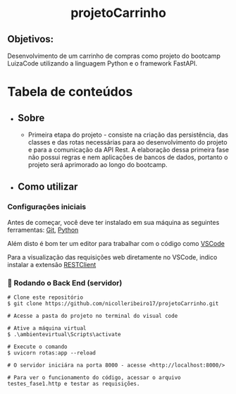 <h1 align="center">projetoCarrinho</h1> 

## Objetivos: 
Desenvolvimento de um carrinho de compras como projeto do bootcamp LuizaCode utilizando a linguagem Python e o framework FastAPI.

Tabela de conteúdos
=================
<!--ts-->
   * ## Sobre
      * Primeira etapa do projeto - consiste na criação das persistência, das classes e das rotas necessárias para ao desenvolvimento do projeto e para a comunicação da API Rest.  A elaboração dessa primeira fase não possui regras e nem aplicações de bancos de dados, portanto o projeto será aprimorado ao longo do bootcamp. 

   * ## Como utilizar

### Configurações iniciais
    
Antes de começar, você deve ter instalado em sua máquina as seguintes ferramentas: [Git](https://git-scm.com), [Python](https://python.org.br/instalacao-windows/)

Além disto é bom ter um editor para trabalhar com o código como [VSCode](https://code.visualstudio.com/)

Para a visualização das requisições web diretamente no VSCode, indico instalar a extensão [RESTClient](https://marketplace.visualstudio.com/items?itemName=humao.rest-client)

### 🎲 Rodando o Back End (servidor)
    # Clone este repositório
    $ git clone https://github.com/nicolleribeiro17/projetoCarrinho.git
    
    # Acesse a pasta do projeto no terminal do visual code
    
    # Ative a máquina virtual
    $ .\ambientevirtual\Scripts\activate
    
    # Execute o comando
    $ uvicorn rotas:app --reload
    
    # O servidor iniciára na porta 8000 - acesse <http://localhost:8000/>
    
    # Para ver o funcionamento do código, acessar o arquivo testes_fase1.http e testar as requisições.
    
<!--te-->

